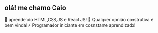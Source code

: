 ## olá! me chamo Caio

 🌱 aprendendo HTML,CSS,JS e React JS!
 🤔 Qualquer opnião construtiva é bem vinda! 
 ⚡ Programador iniciante em cosnstante aprendizado!
